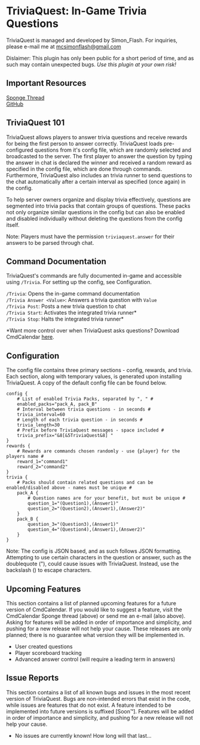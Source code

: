 # TriviaQuest: In-Game Trivia Questions
TriviaQuest is managed and developed by Simon_Flash. For inquiries, please e-mail me at mcsimonflash@gmail.com

Dislaimer: This plugin has only been public for a short period of time, and as such may contain unexpected bugs. _Use this plugin at your own risk!_

## Important Resources
[Sponge Thread](https://forums.spongepowered.org/t/cmdcalendar-calendar-automatic-command-scheduler-wip-beta/17735)  
[GitHub](https://github.com/SimonFlash/TriviaQuest)

## TriviaQuest 101
TriviaQuest allows players to answer trivia questions and receive rewards for being the first person to answer correctly. TriviaQuest loads pre-configured questions from it's config file, which are randomly selected and broadcasted to the server. The first player to answer the question by typing the answer in chat is declared the winner and received a random reward as specified in the config file, which are done through commands. Furthermore, TriviaQuest also includes an trivia runner to send questions to the chat automatically after a certain interval as specified (once again) in the config.

To help server owners organize and display trivia effectively, questions are segmented into trivia packs that contain groups of questions. These packs not only organize similar questions in the config but can also be enabled and disabled individually without deleting the questions from the config itself.

Note: Players must have the permission `triviaquest.answer` for their answers to be parsed through chat.

## Command Documentation
TriviaQuest's commands are fully documented in-game and accessible using `/Trivia`. For setting up the config, see Configuration.

`/Trivia`: Opens the in-game command documentation  
`/Trivia Answer <Value>`: Answers a trivia question with `Value`  
`/Trivia Post`: Posts a new trivia question to chat  
`/Trivia Start`: Activates the integrated trivia runner*  
`/Trivia Stop`: Halts the integrated trivia runner*  

*Want more control over when TriviaQuest asks questions? Download CmdCalendar [here](https://github.com/SimonFlash/CmdCalendar).

## Configuration
The config file contains three primary sections - config, rewards, and trivia. Each section, along with temporary values, is generated upon installing TriviaQuest. A copy of the default config file can be found below.

```
config {
    # List of enabled Trivia Packs, separated by ", " #
    enabled_packs="pack_A, pack_B"
    # Interval between trivia questions - in seconds #
    trivia_interval=60
    # Length of each trivia question - in seconds #
    trivia_length=30
    # Prefix before TriviaQuest messages - space included #
    trivia_prefix="&8[&5TriviaQuest&8] "
}
rewards {
    # Rewards are commands chosen randomly - use {player} for the players name #
    reward_1="command1"
    reward_2="command2"
}
trivia {
    # Packs should contain related questions and can be enabled/disabled above - names must be unique #
    pack_A {
        # Question names are for your benefit, but must be unique #
        question_1="(Question1),(Answer1)"
        question_2="(Question2),(Answer1),(Answer2)"
    }
    pack_B {
        question_3="(Question3),(Answer1)"
        question_4="(Question4),(Answer1),(Answer2)"
    }
}
```

Note: The config is JSON based, and as such follows JSON formatting. Attempting to use certain characters in the question or answer, such as the doublequote ("), could cause issues with TriviaQuest. Instead, use the backslash (\) to escape characters.

## Upcoming Features
This section contains a list of planned upcoming features for a future version of CmdCalendar. If you would like to suggest a feature, visit the CmdCalendar Sponge thread (above) or send me an e-mail (also above). Asking for features will be added in order of importance and simplicity, and pushing for a new release will not help your cause. These releases are only planned; there is no guarantee what version they will be implemented in.

+ User created questions
+ Player scoreboard tracking
+ Advanced answer control (will require a leading term in answers)

## Issue Reports
This section contains a list of all known bugs and issues in the most recent version of TriviaQuest. Bugs are non-intended errors that exist in the code, while issues are features that do not exist. A feature intended to be implemented into future versions is suffixed [Soon™]. Features will be added in order of importance and simplicity, and pushing for a new release will not help your cause.

+ No issues are currently known! How long will that last...
